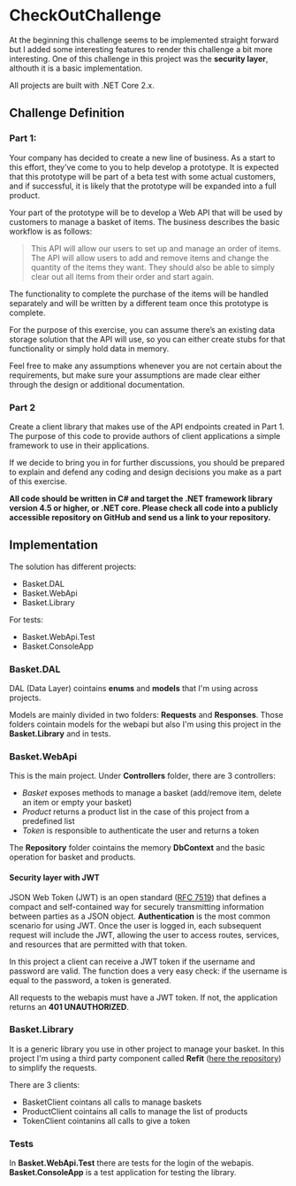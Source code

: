 # CheckOutChallenge
At the beginning this challenge seems to be implemented straight forward but I added some interesting features to render this challenge a bit more interesting. One of this challenge in this project was the **security layer**, althouth it is a basic implementation.

All projects are built with .NET Core 2.x.

## Challenge Definition

### Part 1:

Your company has decided to create a new line of business.  As a start to this effort, they’ve come to you to help develop a prototype.  It is expected that this prototype will be part of a beta test with some actual customers, and if successful, it is likely that the prototype will be expanded into a full product.

Your part of the prototype will be to develop a Web API that will be used by customers to manage a basket of items. The business describes the basic workflow is as follows:

> This API will allow our users to set up and manage an order of items.  The API will allow users to add and remove items and change the quantity of the items they want.  They should also be able to simply clear out all items from their order and start again.

The functionality to complete the purchase of the items will be handled separately and will be written by a different team once this prototype is complete.  

For the purpose of this exercise, you can assume there’s an existing data storage solution that the API will use, so you can either create stubs for that functionality or simply hold data in memory.

Feel free to make any assumptions whenever you are not certain about the requirements, but make sure your assumptions are made clear either through the design or additional documentation.

### Part 2

Create a client library that makes use of the API endpoints created in Part 1.  The purpose of this code to provide authors of client applications a simple framework to use in their applications.

If we decide to bring you in for further discussions, you should be prepared to explain and defend any coding and design decisions you make as a part of this exercise.

**All code should be written in C# and target the .NET framework library version 4.5 or higher, or .NET core.  Please check all code into a publicly accessible repository on GitHub and send us a link to your repository.**

## Implementation
The solution has different projects:

- Basket.DAL
- Basket.WebApi
- Basket.Library

For tests:
- Basket.WebApi.Test
- Basket.ConsoleApp

### Basket.DAL
DAL (Data Layer) cointains **enums** and **models** that I'm using across projects. 

Models are mainly divided in two folders: **Requests** and **Responses**. Those folders cointain models for the webapi but also I'm using this project in the **Basket.Library** and in tests.

### Basket.WebApi
This is the main project. Under **Controllers** folder, there are 3 controllers:

- _Basket_ exposes methods to manage a basket (add/remove item, delete an item or empty your basket)
- _Product_ returns a product list in the case of this project from a predefined list
- _Token_ is responsible to authenticate the user and returns a token

The **Repository** folder cointains the memory **DbContext** and the basic operation for basket and products.

#### Security layer with JWT
JSON Web Token (JWT) is an open standard ([RFC 7519](https://tools.ietf.org/html/rfc7519)) that defines a compact and self-contained way for securely transmitting information between parties as a JSON object. **Authentication** is the most common scenario for using JWT. Once the user is logged in, each subsequent request will include the JWT, allowing the user to access routes, services, and resources that are permitted with that token.

In this project a client can receive a JWT token if the username and password are valid. The function does a very easy check: if the username is equal to the password, a token is generated. 

All requests to the webapis must have a JWT token. If not, the application returns an **401 UNAUTHORIZED**.

### Basket.Library
It is a generic library you use in other project to manage your basket. In this project I'm using a third party component called **Refit** ([here the repository](https://github.com/paulcbetts/refit)) to simplify the requests. 

There are 3 clients:
- BasketClient cointans all calls to manage baskets
- ProductClient cointains all calls to manage the list of products
- TokenClient cointanins all calls to give a token

### Tests
In **Basket.WebApi.Test** there are tests for the login of the webapis. 
**Basket.ConsoleApp** is a test application for testing the library.
